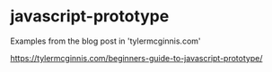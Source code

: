 # javascript-prototype

Examples from the blog post in 'tylermcginnis.com'

https://tylermcginnis.com/beginners-guide-to-javascript-prototype/